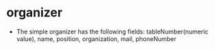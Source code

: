# organizer

* The simple organizer has the following fields: tableNumber(numeric value), name, position, organization, 
mail, phoneNumber
